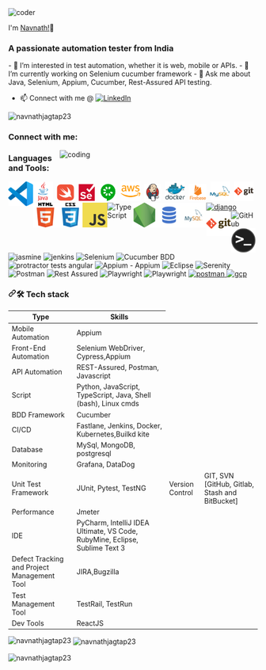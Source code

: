 <img src="https://camo.githubusercontent.com/5b1d292467a7b41f288e50d450674ef3cfb99862405c58b6d440957ae3519c22/68747470733a2f2f666972656261736573746f726167652e676f6f676c65617069732e636f6d2f76302f622f666c6578692d636f64696e672e61707073706f742e636f6d2f6f2f64656d706769372d35323066386435662d363364342d343435332d383832322d6462633134396165323766382e6769663f616c743d6d6564696126746f6b656e3d39316330633762322d393363332d343032392d623031312d316138373033633537333064" style="max-width: 100%; display: inline-block;" data-target="animated-image.originalImage" alt="coder">

I'm [Navnath!](https://navnathjagtap23.github.io)👋
<h3 align="left">A passionate automation tester from India</h3>
- 👀 I’m interested in test automation, whether it is web, mobile or APIs.
- 🔭 I’m currently working on Selenium cucumber framework
- 💬 Ask me about Java, Selenium, Appium, Cucumber, Rest-Assured API testing.

- 📫 Connect with me @ [![LinkedIn](https://img.shields.io/badge/LinkedIn-%230077B5.svg?logo=linkedin&logoColor=white)](https://linkedin.com/in/navnathjagtap) 

<p align="left"> <img src="https://komarev.com/ghpvc/?username=navnathjagtap23&label=Profile%20views&color=0e75b6&style=flat" alt="navnathjagtap23" /> </p>

<h3 align="left">Connect with me:</h3>
<p align="left">
</p>
<img align="right" width="400" src="https://cdn.dribbble.com/users/1162077/screenshots/3848914/media/7ed7d5ca074b48b328150e5a231e8d1f.gif" alt="coding" />
<h3 align="left">Languages and Tools:</h3>
<div>
    <img src="https://github.com/devicons/devicon/blob/master/icons/java/java-original-wordmark.svg" title="Java" alt="Java" width="40" height="40"/>&nbsp;
  <img src="https://github.com/devicons/devicon/blob/master/icons/swift/swift-original.svg" title="Swift" alt="Swift" width="35" height="35"/>&nbsp;
  <img src="https://github.com/devicons/devicon/blob/master/icons/selenium/selenium-original.svg" title="Selenium" alt="Selenium" width="35" height="35"/>&nbsp;
  <img src="https://github.com/devicons/devicon/blob/master/icons/cucumber/cucumber-plain.svg" title="Cucumber" alt="Cucumber" width="35" height="35"/>&nbsp;
  <img src="https://github.com/devicons/devicon/blob/master/icons/amazonwebservices/amazonwebservices-plain-wordmark.svg" title="AWS" alt="AWS" width="40" height="40"/>&nbsp;
  <img src="https://github.com/devicons/devicon/blob/master/icons/jenkins/jenkins-original.svg" title="Jenkins"  alt="Jenkins" width="35" height="35"/>&nbsp;
  <img src="https://github.com/devicons/devicon/blob/master/icons/docker/docker-original-wordmark.svg" title="Docker"  alt="Docker" width="40" height="40"/>&nbsp;
  <img src="https://github.com/devicons/devicon/blob/master/icons/firebase/firebase-plain-wordmark.svg" title="Firebase" alt="Firebase" width="35" height="35"/>&nbsp;
  <img src="https://github.com/devicons/devicon/blob/master/icons/mysql/mysql-original-wordmark.svg" title="MySQL"  alt="MySQL" width="40" height="40"/>&nbsp;
  <img src="https://github.com/devicons/devicon/blob/master/icons/git/git-original-wordmark.svg" title="Git" alt="Git" width="40" height="40"/>
<span><img align="left" alt="Visual Studio Code" width="50px" src="https://raw.githubusercontent.com/github/explore/80688e429a7d4ef2fca1e82350fe8e3517d3494d/topics/visual-studio-code/visual-studio-code.png" /></span>
<span><img align="left" alt="HTML5" width="50px" src="https://raw.githubusercontent.com/github/explore/80688e429a7d4ef2fca1e82350fe8e3517d3494d/topics/html/html.png" /></span>
<span><img align="left" alt="CSS3" width="50px" src="https://raw.githubusercontent.com/github/explore/80688e429a7d4ef2fca1e82350fe8e3517d3494d/topics/css/css.png" /></span>
<span><img align="left" alt="JavaScript" width="50px" src="https://raw.githubusercontent.com/github/explore/80688e429a7d4ef2fca1e82350fe8e3517d3494d/topics/javascript/javascript.png" /></span>
  <a href="https://www.djangoproject.com/" target="_blank" rel="noreferrer"> <img src="https://cdn.worldvectorlogo.com/logos/django.svg" alt="django" width="40" height="40"/> </a>
<span><img align="left" alt="TypeScript" width="50px" src="https://dz2cdn1.dzone.com/storage/temp/4470473-ts-logo.png" /></span>  
<span><img align="left" alt="Node.js" width="50px" src="https://raw.githubusercontent.com/github/explore/80688e429a7d4ef2fca1e82350fe8e3517d3494d/topics/nodejs/nodejs.png" /></span>
<span><img align="left" alt="SQL" width="50px" src="https://raw.githubusercontent.com/github/explore/80688e429a7d4ef2fca1e82350fe8e3517d3494d/topics/sql/sql.png" /></span>
<span><img align="left" alt="MySQL" width="50px" src="https://raw.githubusercontent.com/github/explore/80688e429a7d4ef2fca1e82350fe8e3517d3494d/topics/mysql/mysql.png" /></span>
<span><img align="left" alt="Git" width="50px" src="https://raw.githubusercontent.com/github/explore/80688e429a7d4ef2fca1e82350fe8e3517d3494d/topics/git/git.png" /></span>
<span><img align="left" alt="GitHub" width="50px" src="https://icon-library.com/images/github-icon-svg/github-icon-svg-0.jpg" /></span>
<span><img align="left" alt="Terminal" width="50px" src="https://raw.githubusercontent.com/github/explore/80688e429a7d4ef2fca1e82350fe8e3517d3494d/topics/terminal/terminal.png" /></span>
<span><img src="https://www.vectorlogo.zone/logos/jasmine/jasmine-icon.svg" alt="jasmine" width="50px" /></span>
<span><img src="https://upload.wikimedia.org/wikipedia/commons/e/e9/Jenkins_logo.svg" alt="jenkins" width="50px" /></span>
<span><img src="https://raw.githubusercontent.com/detain/svg-logos/780f25886640cef088af994181646db2f6b1a3f8/svg/selenium-logo.svg" alt="Selenium" width="50px" /></span>
<span><img src="https://www.clipartmax.com/png/small/157-1579509_cucumber-cucumber-bdd-icon.png" alt="Cucumber BDD" width="50px" /></span>
<span><img src="https://www.clipartmax.com/png/small/184-1849590_automated-screenshots-of-your-e2e-protractor-tests-protractor-angular-logo.png" alt="protractor tests angular" width="50px" /></span>
<span><img src="https://www.clipartmax.com/png/small/331-3313260_appium-appium.png" alt="Appium - Appium" width="50px" /></span>  
<span><img src="https://cdn1.iconfinder.com/data/icons/Futurosoft%20Icons%200.5.2/128x128/apps/eclipse.png" alt="Eclipse" width="50px" /></span>
<span><img src="https://serenity-bdd.info/wp-content/uploads/elementor/thumbs/serenity-bdd-pac9onzlqv9ebi90cpg4zsqnp28x4trd1adftgkwbq.png" alt="Serenity" width="200px" /></span>  
<span><img src="https://avatars.githubusercontent.com/u/10251060?s=200&v=4" alt="Postman" width="50" /></span>
<span><img src="https://rest-assured.io/img/logo-transparent.png" alt="Rest Assured" width="50" /></span>
<span><img src="https://seleniumbox.com/wp-content/uploads/2017/08/playwright-e1618841134393.png" alt="Playwright" width="50" /></span>  
<span><img src="https://playwright.dev/img/playwright-logo.svg" alt="Playwright" width="70" /></span>  
   <a href="https://postman.com" target="_blank" rel="noreferrer"> <img src="https://www.vectorlogo.zone/logos/getpostman/getpostman-icon.svg" alt="postman" width="40" height="40"/> </a>
    <a href="https://cloud.google.com" target="_blank" rel="noreferrer"> <img src="https://www.vectorlogo.zone/logos/google_cloud/google_cloud-icon.svg" alt="gcp" width="40" height="40"/> </a>
</div>
<h3 dir="auto"><a id="user-content-️-tech-stack" class="anchor" aria-hidden="true" tabindex="-1" href="#️-tech-stack"><svg class="octicon octicon-link" viewBox="0 0 16 16" version="1.1" width="16" height="16" aria-hidden="true"><path d="m7.775 3.275 1.25-1.25a3.5 3.5 0 1 1 4.95 4.95l-2.5 2.5a3.5 3.5 0 0 1-4.95 0 .751.751 0 0 1 .018-1.042.751.751 0 0 1 1.042-.018 1.998 1.998 0 0 0 2.83 0l2.5-2.5a2.002 2.002 0 0 0-2.83-2.83l-1.25 1.25a.751.751 0 0 1-1.042-.018.751.751 0 0 1-.018-1.042Zm-4.69 9.64a1.998 1.998 0 0 0 2.83 0l1.25-1.25a.751.751 0 0 1 1.042.018.751.751 0 0 1 .018 1.042l-1.25 1.25a3.5 3.5 0 1 1-4.95-4.95l2.5-2.5a3.5 3.5 0 0 1 4.95 0 .751.751 0 0 1-.018 1.042.751.751 0 0 1-1.042.018 1.998 1.998 0 0 0-2.83 0l-2.5 2.5a1.998 1.998 0 0 0 0 2.83Z"></path></svg></a>🛠️ Tech stack</h3>
<table>
<thead>
<tr>
<th>Type</th>
<th>Skills</th>
</tr>
</thead>
<tbody>
<tr>
<td>Mobile Automation</td>
<td>Appium</td>
</tr>
<tr>
<td>Front-End Automation</td>
<td>Selenium WebDriver, Cypress,Appium</td>
</tr>
<tr>
<td>API Automation</td>
<td>REST-Assured, Postman, Javascript </td>
</tr>
<tr>
<td>Script</td>
<td>Python, JavaScript, TypeScript, Java, Shell (bash), Linux cmds</td>
</tr>
<tr>
<td>BDD Framework</td>
<td>Cucumber</td>
</tr>
<tr>
<td>CI/CD</td>
<td>Fastlane, Jenkins, Docker, Kubernetes,Builkd kite</td>
</tr>
<tr>
<td>Database</td>
<td>MySql, MongoDB, postgresql</td>
</tr>
<tr>
<td>Monitoring</td>
<td>Grafana, DataDog</td>
</tr>
<tr>
<td>Unit Test Framework</td>
<td>JUnit, Pytest, TestNG</td>
<td>Version Control</td>
<td>GIT, SVN [GitHub, Gitlab, Stash and BitBucket]</td>
</tr>
<tr>
<td>Performance</td>
<td>Jmeter</td>
</tr>
<tr>
<td>IDE</td>
<td>PyCharm, IntelliJ IDEA Ultimate, VS Code, RubyMine, Eclipse, Sublime Text 3</td>
</tr>
<tr>
<td>Defect Tracking and Project Management Tool</td>
<td>JIRA,Bugzilla</td>
</tr>
<tr>
<td>Test Management Tool</td>
<td>TestRail, TestRun</td>
</tr>
<tr>
<td>Dev Tools</td>
<td>ReactJS</td>
</tr>
</tbody>
</table>
<p><img align="left" src="https://github-readme-stats.vercel.app/api/top-langs?username=navnathjagtap23&show_icons=true&locale=en&layout=compact" alt="navnathjagtap23" /></p>

<p>&nbsp;<img align="center" src="https://github-readme-stats.vercel.app/api?username=navnathjagtap23&show_icons=true&locale=en" alt="navnathjagtap23" /></p>

<p><img align="center" src="https://github-readme-streak-stats.herokuapp.com/?user=navnathjagtap23&" alt="navnathjagtap23" /></p>

